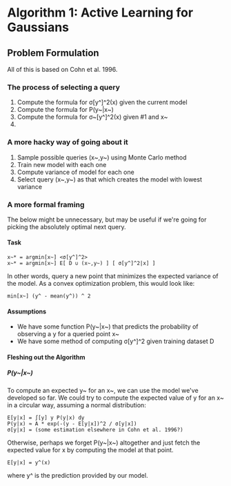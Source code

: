 # Algorithm 1: Active Learning for Gaussians

## Problem Formulation

All of this is based on Cohn et al. 1996.

### The process of selecting a query

1. Compute the formula for σ[y^]^2(x) given the current model
2. Compute the formula for P(y~|x~)
3. Compute the formula for σ~[y^]^2(x) given #1 and x~
4. 

### A more hacky way of going about it

1. Sample possible queries (x~,y~) using Monte Carlo method
2. Train new model with each one
3. Compute variance of model for each one
4. Select query (x~,y~) as that which creates the model with lowest variance

### A more formal framing

The below might be unnecessary, but may be useful if we're going for picking the absolutely optimal next query.

#### Task

    x~* = argmin[x~] <σ[y^]^2>
    x~* = argmin[x~] E[ D ∪ (x~,y~) ] [ σ[y^]^2|x] ]

In other words, query a new point that minimizes the expected variance of the model.
As a convex optimization problem, this would look like:

    min[x~] (y^ - mean(y^)) ^ 2

#### Assumptions

* We have some function P(y~|x~) that predicts the probability of observing a y for a queried point x~
* We have some method of computing σ[y^]^2 given training dataset D

#### Fleshing out the Algorithm

##### P(y~|x~)

To compute an expected y~ for an x~, we can use the model we've developed so far.
We could try to compute the expected value of y for an x~ in a circular way, assuming a normal distribution:

    E[y|x] = ∫[y] y P(y|x) dy
    P(y|x) ≈ A * exp(-(y - E[y|x])^2 / σ[y|x])
    σ[y|x] = (some estimation elsewhere in Cohn et al. 1996?)

Otherwise, perhaps we forget P(y~|x~) altogether and just fetch the expected value for x by computing the model at that point.

    E[y|x] = y^(x)

where y^ is the prediction provided by our model.
